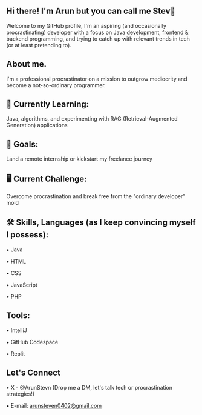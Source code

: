 ## Hi there! I'm Arun but you can call me Stev👋

Welcome to my GitHub profile, I'm an aspiring (and occasionally procrastinating) developer with a focus on Java development, frontend & backend programming, and trying to catch up with relevant trends in tech (or at least pretending to).

## About me.
I'm a professional procrastinator on a mission to outgrow mediocrity and become a not-so-ordinary programmer.

## 🌱 Currently Learning: 
Java, algorithms, and experimenting with RAG (Retrieval-Augmented Generation) applications

## 🎯 Goals: 
Land a remote internship or kickstart my freelance journey

## 🖥️ Current Challenge: 

Overcome procrastination and break free from the "ordinary developer" mold

## 🛠️ Skills, Languages (as I keep convincing myself I possess):

• Java

• HTML

• CSS

• JavaScript

• PHP


## Tools:

• IntelliJ

• GitHub Codespace

• Replit

## Let's Connect

• X - @ArunStevn (Drop me a DM, let's talk tech or procrastination strategies!)

• E-mail: arunsteven0402@gmail.com

